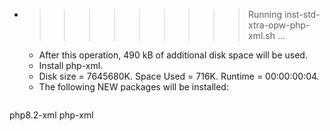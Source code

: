 * >>>>>>>>> Running inst-std-xtra-opw-php-xml.sh ...
  * After this operation, 490 kB of additional disk space will be used.
  * Install php-xml.
  * Disk size = 7645680K. Space Used = 716K. Runtime = 00:00:00:04.
  * The following NEW packages will be installed:
  ```bash
php8.2-xml php-xml
  ```
